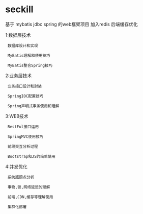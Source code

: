 # seckill
基于 mybatis jdbc spring 的web框架项目  加入redis 后端缓存优化 


1:数据层技术

     数据库设计和实现

     MyBatis理解和使用技巧

     MyBatis整合Spring技巧
     
2:业务层技术
    
     业务接口设计和封装
     
     SpringIOC配置技巧
     
     Spring声明式事务使用和理解
     
3:WEB技术
     
     RestFul接口运用
     
     SpringMVC使用技巧
     
     前段交互分析过程
     
     Bootstrap和JS的简单使用
     
4:并发优化
     
     系统瓶颈点分析
     
     事物,锁,网络延迟的理解
     
     前端,CDN,缓存等理解使用
     
     集群化部署
     
     